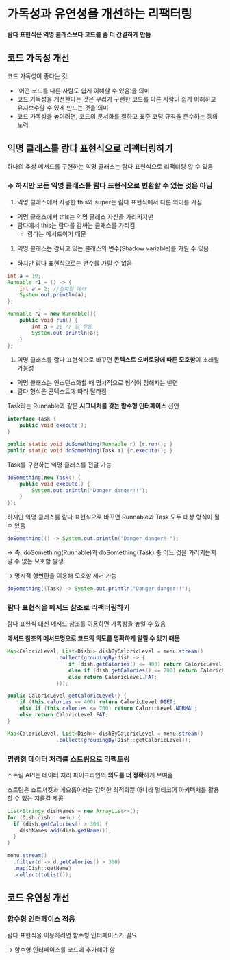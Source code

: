 # 가독성과 유연성을 개선하는 리팩터링
**람다 표현식은 익명 클래스보다 코드를 좀 더 간결하게 만듬**

## 코드 가독성 개선

코드 가독성이 좋다는 것

- ‘어떤 코드를 다른 사람도 쉽게 이해할 수 있음’을 의미
- 코드 가독성을 개선한다는 것은 우리가 구현한 코드를 다른 사람이 쉽게 이해하고 유지보수할 수 있게 만드는 것을 의미
- 코드 가독성을 높이려면, 코드의 문서화를 잘하고 표준 코딩 규칙을 준수하는 등의 노력

## 익명 클래스를 람다 표현식으로 리팩터링하기

하나의 추상 메서드를 구현하는 익명 클래스는 람다 표현식으로 리팩터링 할 수 있음

### → 하지만 모든 익명 클래스를 람다 표현식으로 변환할 수 있는 것은 아님

1. 익명 클래스에서 사용한 this와 super는 람다 표현식에서 다른 의미를 가짐
- 익명 클래스에서 this는 익명 클래스 자신을 가리키지만
- 람다에서 this는 람다를 감싸는 클래스를 가리킴
    - 람다는 메서드이기 때문
1. 익명 클래스는 감싸고 있는 클래스의 변수(Shadow variable)를 가릴 수 있음
- 하지만 람다 표현식으로는 변수를 가릴 수 없음

```java
int a = 10;
Runnable r1 = () -> {
	int a = 2; //컴파일 에러
	System.out.println(a);
};

Runnable r2 = new Runnable(){
	public void run() {
		int a = 2; // 잘 작동
		System.out.println(a);
	}
};
```

1. 익명 클래스를 람다 표현식으로 바꾸면 **콘텍스트 오버로딩에 따른 모호함**이 초래될 가능성
- 익명 클래스는 인스턴스화할 때 명시적으로 형식이 정해지는 반면
- 람다 형식은 콘텍스트에 따라 달라짐

Task라는 Runnable과 같은 **시그니처를 갖는 함수형 인터페이스** 선언

```java
interface Task {
	public void execute();
}

public static void doSomething(Runnable r) {r.run(); }
public static void doSomething(Task a) {r.execute(); }
```

Task를 구현하는 익명 클래스를 전달 가능

```java
doSomething(new Task() {
	public void execute() {
		System.out.println("Danger danger!!");
	}
});
```

하지만 익명 클래스를 람다 표현식으로 바꾸면 Runnable과 Task 모두 대상 형식이 될 수 있음

```java
doSomething(() -> System.out.println("Danger danger!!");
```

→ 즉, doSomething(Runnable)과 doSomething(Task) 중 어느 것을 가리키는지 알 수 없는 모호함 발생

→ 명시적 형변환을 이용해 모호함 제거 가능

```java
doSomething((Task) -> System.out.println("Danger danger!!");
```

### 람다 표현식을 메서드 참조로 리팩터링하기

람다 표현식 대신 메서드 참조를 이용하면 가독성을 높일 수 있음

**메서드 참조의 메서드명으로 코드의 의도를 명확하게 알릴 수 있기 때문**

```java
Map<CaloricLevel, List<Dish>> dishByCaloricLevel = menu.stream()
                .collect(groupingBy(dish -> {
                    if (dish.getCalories() <= 400) return CaloricLevel.DIET;
                    else if (dish.getCalories() <= 700) return CaloricLevel.NORMAL;
                    else return CaloricLevel.FAT;
                }));

public CaloricLevel getCaloricLevel() {
    if (this.calories <= 400) return CaloricLevel.DIET;
    else if (this.calories <= 700) return CaloricLevel.NORMAL;
    else return CaloricLevel.FAT;
}

Map<CaloricLevel, List<Dish>> dishByCaloricLevel = menu.stream()
                .collect(groupingBy(Dish::getCaloricLevel));
```

### 명령형 데이터 처리를 스트림으로 리팩토링

스트림 API는 데이터 처리 파이프라인의 **의도를 더 정확**하게 보여줌

스트림은 쇼트서킷과 게으름이라는 강력한 최적화뿐 아니라 멀티코어 아키텍처를 활용할 수 있는 지름길 제공

```java
List<String> dishNames = new ArrayList<>();
for (Dish dish : menu) {
  if (dish.getCalories() > 300) {
    dishNames.add(dish.getName());
  }
}

menu.stream()
  .filter(d -> d.getCalories() > 300)
  .map(Dish::getName)
  .collect(toList());
```

## 코드 유연성 개선

### 함수형 인터페이스 적용

람다 표현식을 이용하려면 함수형 인터페이스가 필요

→ 함수형 인터페이스를 코드에 추가해야 함

